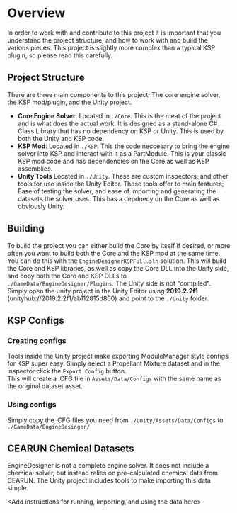# Overview
In order to work with and contribute to this project it is important that you understand the project structure, and how to work with and build the various pieces.  This project is slightly more complex than a typical KSP plugin, so please read this carefully.

## Project Structure
There are three main components to this project; The core engine solver, the KSP mod/plugin, and the Unity project.

* **Core Engine Solver**: Located in `./Core`.  This is the meat of the project and is what does the actual work.  It is designed as a stand-alone C# Class Library that has no dependency on KSP or Unity.  This is used by both the Unity and KSP code.
* **KSP Mod**: Located in `./KSP`. This the code neccesary to bring the engine solver into KSP and interact with it as a PartModule.  This is your classic KSP mod code and has dependencies on the Core as well as KSP assemblies.
* **Unity Tools** Located in `./Unity`.  These are custom inspectors, and other tools for use inside the Unity Editor.  These tools offer to main features; Ease of testing the solver, and ease of importing and generating the datasets the solver uses.  This has a depdnecy on the Core as well as obviously Unity.

## Building
To build the project you can either build the Core by itself if desired, or more often you want to build both the Core and the KSP mod at the same time.  You can do this with the `EngineDesignerKSPFull.sln` solution.  This will build the Core and KSP libraries, as well as copy the Core DLL into the Unity side, and copy both the Core and KSP DLLs to `./GameData/EngineDesigner/Plugins`.
The Unity side is not "compiled".  Simply open the unity project in the Unity Editor using **2019.2.2f1** (unityhub://2019.2.2f1/ab112815d860) and point to the `./Unity` folder.

## KSP Configs
### Creating configs
Tools inside the Unity project make exporting ModuleManager style configs for KSP super easy.  Simply select a Propellant Mixture dataset and in the inspector click the `Export Config` button.  
This will create a .CFG file in `Assets/Data/Configs` with the same name as the original dataset asset.

### Using configs
Simply copy the .CFG files you need from `./Unity/Assets/Data/Configs` to `./GameData/EngineDesinger/`

## CEARUN Chemical Datasets
EngineDesigner is not a complete engine solver.  It does not include a chemical solver, but instead relies on pre-calculated chemical data from CEARUN.
The Unity project includes tools to make importing this data simple.

<Add instructions for running, importing, and using the data here>
